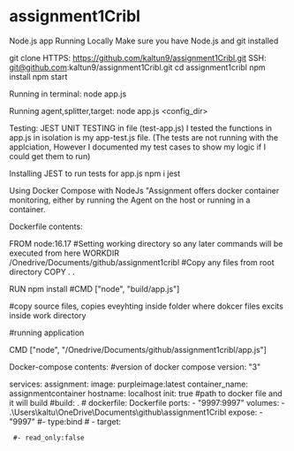 # assignment1Cribl


Node.js app
Running Locally
Make sure you have Node.js and git installed

git clone 
HTTPS: https://github.com/kaltun9/assignment1Cribl.git
SSH: git@github.com:kaltun9/assignment1Cribl.git
cd assignment1cribl
npm install
npm start

Running in terminal: 
node app.js        

Running agent,splitter,target:
node app.js <config_dir>



Testing: JEST UNIT TESTING in file (test-app.js)
I tested the functions in app.js in isolation is my app-test.js file. (The tests are not running with the applciation, However I documented my test cases to show my logic if I could get them to run)

Installing JEST to run tests for app.js
npm i jest



Using Docker Compose with NodeJs
"Assignment offers docker container monitoring, either by running the Agent on the host or running in a container. 

Dockerfile contents: 

FROM node:16.17
#Setting working directory so any later commands will be executed from here
WORKDIR /Onedrive/Documents/github/assignment1cribl
#Copy any files from root directory
COPY . .
 
RUN npm install
#CMD ["node", "build/app.js"]
 
#copy source files, copies eveyhting inside folder where dokcer files excits inside work directory
 
#running application
 
 
CMD ["node", "/Onedrive/Documents/github/assignment1cribl/app.js"]



Docker-compose contents:
#version of docker compose
version: "3"
 
services:
  assignment:
      image: purpleimage:latest
      container_name: assignmentcontainer
      hostname: localhost
      init: true
      #path to docker file and it will build
      #build: .
      # dockerfile: Dockerfile
      ports:
      - "9997:9997"
      volumes:
      - .\Users\kaltu\OneDrive\Documents\github\assignment1Cribl
      expose:
      - "9997"
     #- type:bind
     # - target:

     #- read_only:false


